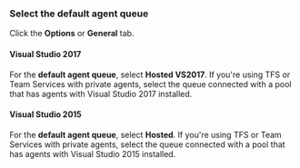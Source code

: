 ### Select the default agent queue

Click the **Options** or **General** tab.

#### Visual Studio 2017

For the **default agent queue**, select **Hosted VS2017**. If you're using TFS or Team Services with private agents, select the queue connected with a pool that has agents with Visual Studio 2017 installed.

#### Visual Studio 2015

For the **default agent queue**, select **Hosted**. If you're using TFS or Team Services with private agents, select the queue connected with a pool that has agents with Visual Studio 2015 installed.